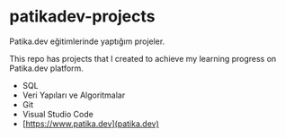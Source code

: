 # patikadev-projects
Patika.dev eğitimlerinde yaptığım projeler.

This repo has projects that I created to achieve my learning progress on Patika.dev platform.
-   SQL
-   Veri Yapıları ve Algoritmalar
-   Git
-   Visual Studio Code
-   [https://www.patika.dev](patika.dev)
